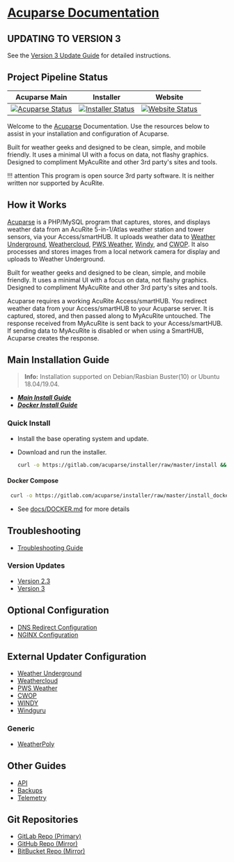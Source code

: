 # [Acuparse Documentation](https://docs.acuparse.com)

## UPDATING TO VERSION 3

See the [Version 3 Update Guide](https://docs.acuparse.com/updates/v3) for detailed instructions.

## Project Pipeline Status

| Acuparse Main | Installer | Website |
| ---- | ---- | --- |
| [![Acuparse Status](https://gitlab.com/acuparse/acuparse/badges/stable/pipeline.svg "Acuparse Status")](https://gitlab.com/acuparse/acuparse/pipelines) | [![Installer Status](https://gitlab.com/acuparse/installer/badges/master/pipeline.svg "Installer Status")](https://gitlab.com/acuparse/installer/pipelines) | [![Website Status](https://gitlab.com/acuparse/website/badges/master/pipeline.svg "Website Status")](https://gitlab.com/acuparse/website/pipelines) |

Welcome to the [Acuparse](https://www.acuparse.com) Documentation.
Use the resources below to assist in your installation and configuration of Acuparse.

Built for weather geeks and designed to be clean, simple, and mobile friendly. It uses a minimal UI with a focus on data,
not flashy graphics. Designed to compliment MyAcuRite and other 3rd party's sites and tools.

!!! attention
    This program is open source 3rd party software. It is neither written nor supported by AcuRite.

## How it Works

[Acuparse](https://www.acuparse.com) is a PHP/MySQL program that captures, stores, and displays weather data from an AcuRite
5-in-1/Atlas weather station and tower sensors, via your Access/smartHUB. It uploads weather data to
[Weather Underground](https://https://www.wunderground.com), [Weathercloud](https://weathercloud.net),
[PWS Weather](https://www.pwsweather.com), [Windy](https://www.windy.com), and [CWOP](http://www.wxqa.com).
It also processes and stores images from a local network camera for display and uploads to Weather Underground.

Built for weather geeks and designed to be clean, simple, and mobile friendly. It uses a minimal UI with a focus on data,
not flashy graphics. Designed to compliment MyAcuRite and other 3rd party's sites and tools.

Acuparse requires a working AcuRite Access/smartHUB. You redirect weather data from your Access/smartHUB to your Acuparse
server. It is captured, stored, and then passed along to MyAcuRite untouched.
The response received from MyAcuRite is sent back to your Access/smartHUB. If sending data to MyAcuRite is disabled or
when using a SmartHUB, Acuparse creates the response.

## Main Installation Guide

> **Info:** Installation supported on Debian/Rasbian Buster(10) or Ubuntu 18.04/19.04.

- ***[Main Install Guide](INSTALL)***
- ***[Docker Install Guide](DOCKER)***

### Quick Install

- Install the base operating system and update.
- Download and run the installer.

    ```bash
    curl -o https://gitlab.com/acuparse/installer/raw/master/install && sudo bash install | tee ~/acuparse.log`
    ```

#### Docker Compose

   ```bash
    curl -o https://gitlab.com/acuparse/installer/raw/master/install_docker && sudo bash install_docker | tee ~/acuparse.log
  ```

- See [docs/DOCKER.md](https://docs.acuparse.com/DOCKER) for more details

## Troubleshooting

- [Troubleshooting Guide](TROUBLESHOOTING)

### Version Updates

- [Version 2.3](updates/v2_3)
- [Version 3](updates/v3)

## Optional Configuration

- [DNS Redirect Configuration](DNS)
- [NGINX Configuration](NGINX)

## External Updater Configuration

- [Weather Underground](external/WU)
- [Weathercloud](external/WC)
- [PWS Weather](external/PWS)
- [CWOP](external/CWOP)
- [WINDY](external/WINDY)
- [Windguru](external/WINDGURU)

### Generic

- [WeatherPoly](external/generic/WEATHERPOLY)

## Other Guides

- [API](API)
- [Backups](BACKUPS)
- [Telemetry](TELEMETRY)

## Git Repositories

- [GitLab Repo (Primary)](https://gitlab.com/acuparse/acuparse)
- [GitHub Repo (Mirror)](https://github.com/acuparse/acuparse)
- [BitBucket Repo (Mirror)](https://bitbucket.org/acuparse/acuparse)
